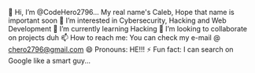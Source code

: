 👋 Hi, I’m @CodeHero2796... My real name's Caleb, Hope that name is important soon
👀 I’m interested in Cybersecurity, Hacking and Web Development
🌱 I’m currently learning Hacking
💞️ I’m looking to collaborate on projects duh
📫 How to reach me: You can check my e-mail @ chero2796@gmail.com
😄 Pronouns: HE!!!
⚡ Fun fact: I can search on Google like a smart guy...
